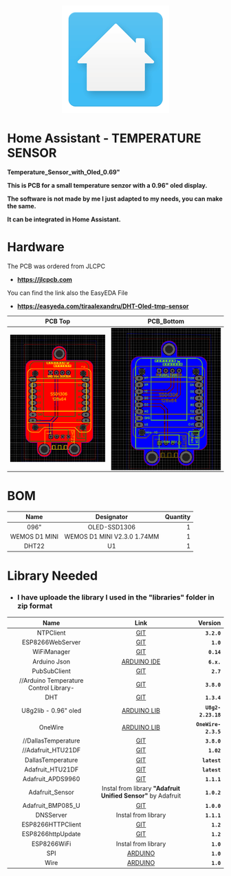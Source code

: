 <p align="center">
<img src=".github/loading-screen.gif">
</p>

# Home Assistant - TEMPERATURE SENSOR

**Temperature_Sensor_with_Oled_0.69"**

**This is PCB for a small temperature senzor with a 0.96" oled display.**

**The software is not made by me I just adapted to my needs, you can make the same.**

**It can be integrated in Home Assistant.**

# Hardware  <a name="id3"></a>

The PCB was ordered from JLCPC 
- **https://jlcpcb.com**

You can find the link also the EasyEDA File

- **https://easyeda.com/tiraalexandru/DHT-Oled-tmp-sensor**

**PCB Top**                      |  **PCB_Bottom**   
:---------------------------:|:-------------------------------------:
<img src=".github/PCB.PNG">|  <img align="right" src=".github/PCB_Bottom.PNG">


# BOM <a name="id3"></a>
 
 **Name** | **Designator** | **Quantity**
:---: | :--------: | --------:
096"  |OLED-SSD1306|1
WEMOS D1 MINI |WEMOS D1 MINI V2.3.0 1.74MM|1
DHT22|U1|1

# Library Needed <a name="id3"></a>
- ### I have uploade the library I used in the "libraries" folder in zip format
**Name** | **Link** | **Version** 
:------: | :------: | -----------:
NTPClient | [GIT](https://github.com/arduino-libraries/NTPClient) |**`3.2.0`**
ESP8266WebServer | [GIT](https://github.com/esp8266/Arduino/tree/master/libraries/ESP8266WebServer)| **`1.0`**
WiFiManager | [GIT](https://github.com/tzapu/WiFiManager) | **`0.14`**
Arduino Json | [ARDUINO IDE](https://arduinojson.org) |**`6.x.`**
PubSubClient | [GIT](https://github.com/knolleary/pubsubclient)| **`2.7`**
//Arduino Temperature Control Library- | [GIT](https://github.com/milesburton/Arduino-Temperature-Control-Library) | **`3.8.0`**
DHT | [GIT](https://github.com/adafruit/DHT-sensor-library) | **`1.3.4`**
U8g2lib - 0.96" oled| [ARDUINO LIB](https://www.arduinolibraries.info/libraries/u8g2 ) | **`U8g2-2.23.18`**
OneWire | [ARDUINO LIB](https://www.arduinolibraries.info/libraries/one-wire) | **`OneWire-2.3.5`**
//DallasTemperature| [GIT](https://github.com/milesburton/Arduino-Temperature-Control-Library) | **`3.8.0`**
//Adafruit_HTU21DF| [GIT](https://github.com/adafruit/Adafruit_HTU21DF_Library) | **`1.02`**
DallasTemperature| [GIT](https://github.com/milesburton/Arduino-Temperature-Control-Library) | **`latest`**
Adafruit_HTU21DF| [GIT](https://github.com/adafruit/Adafruit_HTU21DF_Library) | **`latest`**
Adafruit_APDS9960|[GIT](https://github.com/adafruit/Adafruit_APDS9960) | **`1.1.1`**
Adafruit_Sensor| Instal from library **"Adafruit Unified Sensor"** by Adafruit | **`1.0.2`**
Adafruit_BMP085_U| [GIT](https://github.com/adafruit/Adafruit_BMP085_Unified) | **`1.0.0`**
DNSServer| Instal from library | **`1.1.1`**
ESP8266HTTPClient| [GIT](https://github.com/esp8266/Arduino/blob/master/libraries/ESP8266HTTPClient) | **`1.2`**
ESP8266httpUpdate| [GIT](https://github.com/Links2004/Arduino/tree/esp8266/hardware/esp8266com/esp8266/libraries/ESP8266httpUpdate) | **`1.2`**
ESP8266WiFi| Instal from library | **`1.0`**
SPI| [ARDUINO](http://arduino.cc/en/Reference/SPI) | **`1.0`**
Wire| [ARDUINO](http://arduino.cc/en/Reference/Wire) | **`1.0`**
